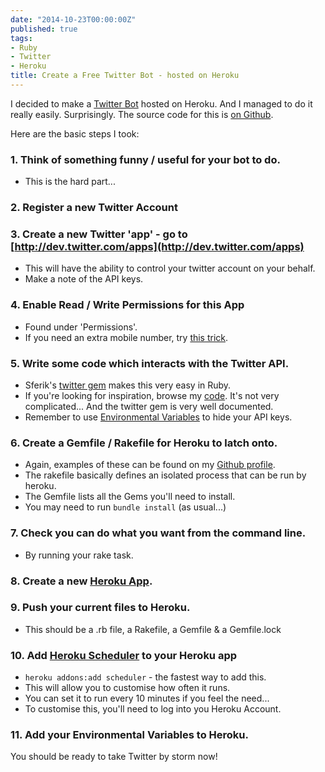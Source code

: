 ```yaml
---
date: "2014-10-23T00:00:00Z"
published: true
tags:
- Ruby
- Twitter
- Heroku
title: Create a Free Twitter Bot - hosted on Heroku
---
```


I decided to make a [Twitter Bot](https://twitter.com/damnnaturescary) hosted on Heroku. And I managed to do it really easily. Surprisingly.
The source code for this is [on Github](https://github.com/wmmc/Damn-Nature).

Here are the basic steps I took:

### 1. Think of something funny / useful for your bot to do. 
- This is the hard part...

### 2. Register a new Twitter Account

### 3. Create a new Twitter 'app' - go to [http://dev.twitter.com/apps](http://dev.twitter.com/apps)
- This will have the ability to control your twitter account on your behalf.
- Make a note of the API keys.

### 4. Enable Read / Write Permissions for this App
- Found under 'Permissions'.
- If you need an extra mobile number, try [this trick](http://wmmc.github.io/2014/10/22/twitter-apps-authentication--without-another-mobile-number/).

### 5. Write some code which interacts with the Twitter API.
- Sferik's [twitter gem](https://github.com/sferik/twitter) makes this very easy in Ruby.
- If you're looking for inspiration, browse my [code](https://github.com/wmmc/Damn-Nature/blob/master/twitter.rb). It's not very complicated... And the twitter gem is very well documented.
- Remember to use [Environmental Variables](https://devcenter.heroku.com/articles/config-vars) to hide your API keys.

### 6. Create a Gemfile / Rakefile for Heroku to latch onto.
- Again, examples of these can be found on my [Github profile](https://github.com/wmmc/Damn-Nature/blob/master/Rakefile).
- The rakefile basically defines an isolated process that can be run by heroku.
- The Gemfile lists all the Gems you'll need to install.
- You may need to run `bundle install` (as usual...)

### 7. Check you can do what you want from the command line.
- By running your rake task.

### 8. Create a new [Heroku App](http://heroku.com).

### 9. Push your current files  to Heroku.
- This should be a .rb file, a Rakefile, a Gemfile & a Gemfile.lock

### 10. Add [Heroku Scheduler](https://addons.heroku.com/scheduler) to your Heroku app
- `heroku addons:add scheduler` - the fastest way to add this.
- This will allow you to customise how often it runs.
- You can set it to run every 10 minutes if you feel the need...
- To customise this, you'll need to log into you Heroku Account.

### 11. Add your Environmental Variables to Heroku.

You should be ready to take Twitter by storm now!
